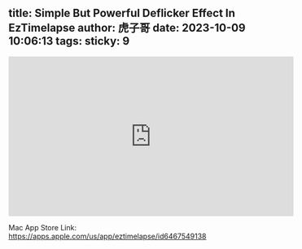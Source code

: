 title: Simple But Powerful Deflicker Effect In EzTimelapse
author: 虎子哥
date: 2023-10-09 10:06:13
tags:
sticky: 9
---
<iframe width="560" height="315" src="https://www.youtube.com/embed/4SltYdHgL80?si=_jGN522DH0gr8DEO" title="YouTube video player" frameborder="0" allow="accelerometer; autoplay; clipboard-write; encrypted-media; gyroscope; picture-in-picture; web-share" allowfullscreen></iframe>

Mac App Store Link:  https://apps.apple.com/us/app/eztimelapse/id6467549138